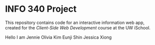 # INFO 340 Project

This repository contains code for an interactive information web app, created for the _Client-Side Web Development_ course at the UW iSchool.

Hello I am Jennie
Olivia Kim
Eunji Shin
Jessica Xiong